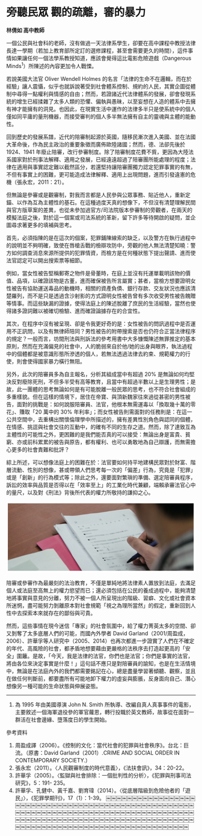 # 旁聽民眾 觀的疏離，審的暴力

**林倩如 高中教師**

一個公民與社會科的老師，沒有做過一天法律系學生，卻要在高中課程中教授法律長達一學期（若加上教育部所定訂的選修課程，甚至會需要更久的時間），這件事情如果讓任何一個法學系教授知道，應該會覺得這比電影危險遊戲（Dangerous Minds<sup>1</sup>）所陳述的內容更加令人戰慄。

若說美國大法官 Oliver Wendell Holmes 的名言「法律的生命不在邏輯，而在於經驗」讓人震懾，似乎也就訴說著受到社會體系控制、規約的人民，其實企圖從體制中尋得一點權利與情感的自由；然而，若證諸近代法律體系的發展，卻會發現系統的增生已經揉雜了太多人類的恐懼、偏執與愚昧，以至妄想在人造的體系中去擁有神才能擁有的洞見。也因此，在現實生活中運作的法律多半只是使系統中的個人僅如同平庸的量刑機器，而接受審判的個人多半無法擁有自主的靈魂與主體的能動性。

回到歷史的發展系譜，近代的陪審制起源於英國，隨移民漸次進入美國、並在法國大革命後，作為民主政治的重要象徵而廣佈歐陸諸國；然而，德、法卻先後於 1924、1941 年廢止陪審，改行參審制度。除了陪審制度花費不貲，更因為大陸法系國家對於刑事法解釋、適用之發展，已經遠遠超過了陪審團所能處理的程度；法律在適用與事實認定難以截然區分，若還堅持讓陪審團獨力認定犯罪事實的有無，不但有事實上的困難，更可能造成法律解釋、適用上出現問題，進而引發違憲的危機（張永宏，2011：21）。

但無論是參審或是觀審制，對我而言都是人民參與公眾事務、貼近他人，重新定錨、以作為互為主體性的基石。在這種過度天真的想像下，不但沒有清楚理解民間與官方版草案的差異，也從未參加過官方/司法院版本參審制的旁觀者，在兩天的模擬法庭之後，對於這一個案或司法系統的革新，留下許多等待開啟的疑問，並企圖尋求著更多的填補與思考。

首先，必須指陳的是在這次的個案，犯罪鋪陳線索的缺乏，以及警方在執行過程中的說明並不夠明確，致使在唇槍舌戰的檢辯攻防中，旁觀的他人無法清楚知曉：警方如何調查消息來源所提供的犯罪情資，而檢方是在何種狀態下提出聲請、進而使法官認定可以開出搜索票等細節。

例如，當女性被告堅稱郵寄之物件是骨董時，在庭上並沒有托運單載明該物的價值、品項，以確證該物是古董，進而確保被告所言屬實；甚者，當檢方想要證明女性被告有協助運送毒品的動機時，相關的資產負債、銀行存款、交友狀況也應該清楚羅列，而不是只是透過含沙射影的方式證明女性被告曾有多次收受男性被告餽贈等情事。而這些缺漏的證據，使得法庭上的陳述脫離了庶民的生活經驗，當然也使得諸多證詞難以被確切檢驗、進而確證論據存在的合宜性。

其次，在程序中沒有被呈現、卻是令我更好奇的是：女性被告的問訊過程中是否運用不正訊問，以及有無律師陪同？男性被告的附帶搜索是否也仍符合正當法律程序的規定？一般而言，坊間刑法與刑訴法的參考用書中大多慷慨陳述無罪推定的基本原則，然而在充滿偏見的社會中，人的脆弱來自於他/她的出身與眼界，執法過程中的個體都是被意識形態所滲透的個人，若無法透過法律去約束、規範權力的行使，則會使得國家暴力橫行無阻。

另外，此次的陪審員多為自主報名，分析其組成當中有超過 20% 是無論如何均堅決反對廢除死刑，不但多半受有高等教育，且當中有超過半數以上是生理男性；是故，此一團體的思考無論如何是有可能脫離一般民眾的思考，也不符合社會組成的多重樣貌。但在這樣的情境下，居住在帝寶、與頂新魏家往來過從甚密的男性被告，面對的挑戰是：如何說服陪審員、法官，他根本無需運毒以「換取幾十萬的零花」、賺取「20 萬中的 30% 年利率」；而女性被告則需面對的任務則是：在這一公共空間中，去重構出關懷倫理學中所描述的，擁有差異性別角色與認同的個體，在情感、挑逗與社會交往的互動中，的確有不同的生存之道。然而，除了達致互為主體性的可能性之外，更困難的是我們能否真的可以接受：無論出身是富貴、貧窮、亦或前科累累的被告與原告，都有權利、也可以勇敢地為自己辯護，而無需擔心更多的社會責難和批評？

綜上所述，可以想像法庭上的困難在於：法官要如何持平地建構民眾對於財富、階層流動、性別的想像，甚或帶領人們思考每一次的「偏差」行為，究竟是「犯罪」或是「創新」的行為模式等；除此之外，還要面對繁瑣的準備、選定陪審員程序，訴訟的效率與品質是否得以在「效率至上」的工業化時代兼顧，端賴承審法官心中的量尺，以及對《刑法》背後所代表的權力所敬持的謙抑之心。

![陪審員主席寫下評決書](images/3-6-1.jpg "陪審員主席寫下評決書")

陪審或參審作為最嚴刻的法治教育，不僅是單純地將法律素人置放到法庭，去滿足個人或法庭至高無上的權力慾望而已；還必須包括在公民的養成過程中，能夠清楚地將事實與意見的分離，努力不被一個人所呈現出的階級、習癖、文化或社會資本所迷惘，盡可能努力剝離原本對社會規範「視之為理所當然」的假定，重新回到人性中去探索本來就存在的鄙俗與可貴。

然而，這些事情在現今迷信「專家」的社會氛圍中，給了權力菁英太多的空間、卻又剝奪了太多底層人們的可能，而國內外學者 David Garland（2001/周盈成，2006）、許華孚等人研究中（2005、2014）也再次都進一步證實了人們在不確定的年代、高風險的社會，都矛盾地想要藉由更嚴格的法秩序去打造起更高的「安全」圍籬。是故，「今天，我是法律的法官，你們也是法官；你們是事實的法官，將由各位來決定事實是什麼！」這句話不應只是對陪審員的諭知，也是在生活情境中，無論是在法庭內外的我們都需要銘記在心，總是盡量學習著傾聽、觀察，並且在做任何判斷前，都要盡所有可能地卸下權力的虛妄與膨脹，反身面向自己、潛心想像另一種可能的生命狀態與伸展姿態。

---

1. 為 1995 年由美國導演 John N. Smith 所執導、改編自真人真事事件的電影，主要敘述一個海軍退役參的軍官蘿恩，轉行投職於英文教師，故事從在面對一群活在社會邊緣、墮落度日的學生開始。

參考資料

1. 周盈成譯（2006）。《控制的文化：當代社會的犯罪與社會秩序》。台北：巨流。（原書：David Garland（2001）.CRIME AND SOCIAL ORDER IN CONTEMPORARY SOCIETY.）
2. 張永宏（2011）。〈人民觀審制度的時代意義〉，《法扶會訊》，34：20-22。
3. 許華孚（2005）。〈監獄與社會排除：一個批判性的分析〉，《犯罪與刑事司法研究》，5：191-
235。
4. 許華孚、孔健中、黃千嘉、劉育瑋（2014）。〈從底層階級到危險他者的「遊民」〉，《犯罪學期刊》，17（1）：1-39。
￼￼￼￼￼￼￼￼￼￼￼￼￼￼￼￼￼￼￼￼￼￼￼￼￼￼￼￼￼￼￼￼￼￼￼￼￼￼￼￼￼￼￼￼￼￼￼￼￼￼￼￼￼￼￼￼￼￼￼￼￼￼￼￼￼￼￼￼￼￼￼￼￼￼￼￼￼￼￼￼￼￼￼￼￼￼￼￼￼￼￼￼￼￼￼￼￼￼￼￼￼￼￼￼￼￼￼￼￼￼￼￼￼￼￼￼￼￼￼￼￼￼￼￼￼￼￼￼￼￼￼￼￼￼￼￼￼￼￼￼￼￼￼￼￼￼￼￼￼￼￼￼